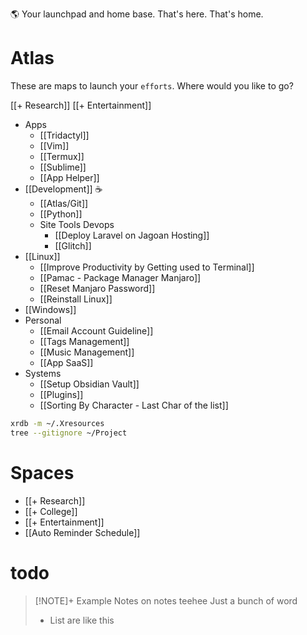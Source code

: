 🌎 Your launchpad and home base. That's here. That's home.
# Atlas 
These are maps to launch your `efforts`. Where would you like to go?





[[+ Research]]
[[+ Entertainment]]

- Apps
	- [[Tridactyl]]
	- [[Vim]]
	- [[Termux]]
	- [[Sublime]]
	- [[App Helper]]
- [[Development]] ☕
	- [[Atlas/Git]]
	- [[Python]]
	- Site Tools Devops
		- [[Deploy Laravel on Jagoan Hosting]]
		- [[Glitch]]
- [[Linux]]
	- [[Improve Productivity by Getting used to Terminal]]
	- [[Pamac - Package Manager Manjaro]]
	- [[Reset Manjaro Password]]
	- [[Reinstall Linux]]
- [[Windows]]
- Personal
	- [[Email Account Guideline]]
	- [[Tags Management]]
	- [[Music Management]]
	- [[App SaaS]]
- Systems
	- [[Setup Obsidian Vault]]
	- [[Plugins]]
	- [[Sorting By Character - Last Char of the list]]


```bash
xrdb -m ~/.Xresources
tree --gitignore ~/Project
```
# Spaces
- [[+ Research]]
- [[+ College]]
- [[+ Entertainment]]
- [[Auto Reminder Schedule]]
# todo

> [!NOTE]+ Example Notes on notes teehee
> Just a bunch of word
> - List are like this
